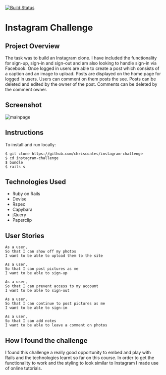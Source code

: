 [![Build Status](https://travis-ci.org/chriscoates/instagram-challenge.svg?branch=master)](https://travis-ci.org/chriscoates/instagram-challenge)

Instagram Challenge
===================

Project Overview
----------------
The task was to build an Instagram clone. I have included the functionality for sign-up, sign-in and sign-out and am also looking to handle sign-in via Facebook. Once logged in users are able to create a post which consists of a caption and an image to upload. Posts are displayed on the home page for logged in users. Users can comment on them posts the see. Posts can be deleted and edited by the owner of the post. Comments can be deleted by the comment owner.

Screenshot
-----------------
![mainpage](http://i.imgur.com/pA7yMbt.png)

Instructions
-------
To install and run locally:
```
$ git clone https://github.com/chriscoates/instagram-challenge
$ cd instagram-challenge
$ bundle
$ rails s
```

Technologies Used
-----------------
- Ruby on Rails
- Devise
- Rspec
- Capybara
- jQuery
- Paperclip

User Stories
------------
```
As a user,
So that I can show off my photos
I want to be able to upload them to the site
```

```
As a user,
So that I can post pictures as me
I want to be able to sign-up
```

```
As a user,
So that I can prevent access to my account
I want to be able to sign-out
```

```
As a user,
So that I can continue to post pictures as me
I want to be able to sign-in
```

```
As a user,
So that I can add notes
I want to be able to leave a comment on photos
```

How I found the challenge
------------
I found this challenge a really good opportunity to embed and play with Rails and the technologies learnt so far on this course. In order to get the functionality to work and the styling to look similar to Instagram I made use of online tutorials.
